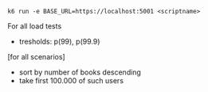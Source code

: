 ```
k6 run -e BASE_URL=https://localhost:5001 <scriptname>
```

For all load tests
- tresholds: p(99), p(99.9)

[for all scenarios]
- sort by number of books descending
- take first 100.000 of such users